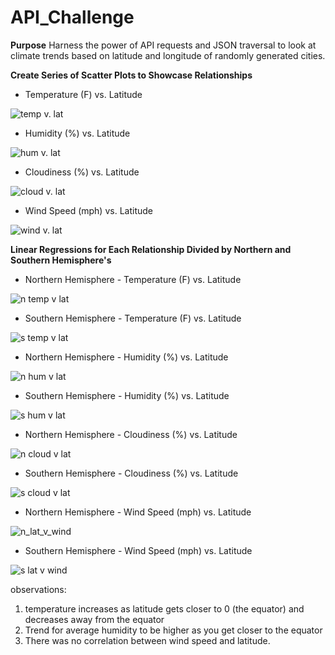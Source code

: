 # API_Challenge

**Purpose**
Harness the power of API requests and JSON traversal to look at climate trends based on latitude and longitude of randomly generated cities. 

**Create Series of Scatter Plots to Showcase Relationships**
* Temperature (F) vs. Latitude

![temp v. lat](/readme_images/lat_v_temp.PNG)

* Humidity (%) vs. Latitude 

![hum v. lat](/readme_images/lat_v_humidity.PNG)

* Cloudiness (%) vs. Latitude 

![cloud v. lat](/readme_images/lat_v_cloud.PNG)

* Wind Speed (mph) vs. Latitude 

![wind v. lat](/readme_images/lat_v_wind.PNG)

**Linear Regressions for Each Relationship Divided by Northern and Southern Hemisphere's**
* Northern Hemisphere - Temperature (F) vs. Latitude 

![n temp v lat](/readme_images/n_lat_v_temp.PNG)

* Southern Hemisphere - Temperature (F) vs. Latitude 

![s temp v lat](/readme_images/s_lat_v_temp.PNG)

* Northern Hemisphere - Humidity (%) vs. Latitude 

![n hum v lat](/readme_images/n_lat_v_hum.PNG)

* Southern Hemisphere - Humidity (%) vs. Latitude 

![s hum v lat](/readme_images/s_lat_v_hum.PNG)

* Northern Hemisphere - Cloudiness (%) vs. Latitude 

![n cloud v lat](/readme_images/n_lat_v_cloud.PNG)

* Southern Hemisphere - Cloudiness (%) vs. Latitude 

![s cloud v lat](/readme_images/s_lat_v_cloud.PNG)

* Northern Hemisphere - Wind Speed (mph) vs. Latitude

![n_lat_v_wind](/readme_images/n_lat_v_cloud.PNG)

* Southern Hemisphere - Wind Speed (mph) vs. Latitude 

![s lat v wind](/readme_images/s_lat_v_cloud.PNG)

observations:
1. temperature increases as latitude gets closer to 0 (the equator) and decreases away from the equator 
2. Trend for average humidity to be higher as you get closer to the equator 
3. There was no correlation between wind speed and latitude. 
